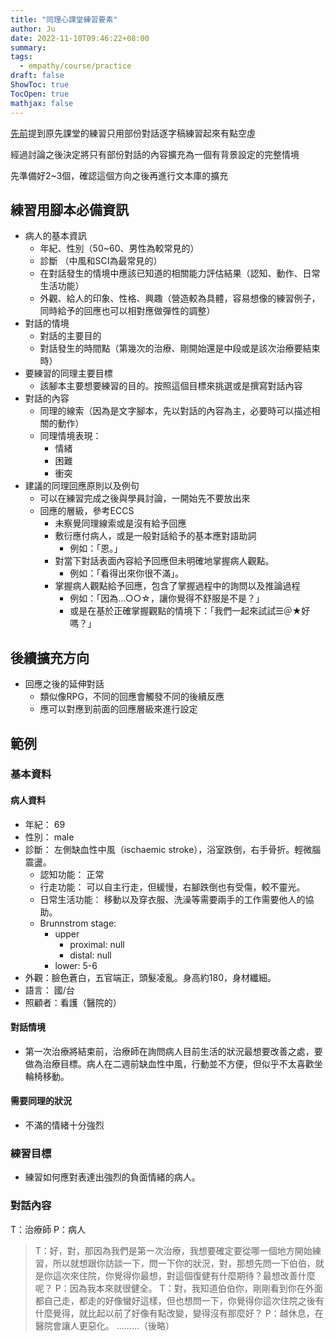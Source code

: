 ```yaml
---
title: "同理心課堂練習要素"
author: Ju
date: 2022-11-10T09:46:22+08:00
summary:
tags:
  - empathy/course/practice
draft: false
ShowToc: true
TocOpen: true
mathjax: false
---
```


[先前](https://juyujeng.github.io/researchlife/blog/research/class-practice/)提到原先課堂的練習只用部份對話逐字稿練習起來有點空虛

經過討論之後決定將只有部份對話的內容擴充為一個有背景設定的完整情境

先準備好2~3個，確認這個方向之後再進行文本庫的擴充


## 練習用腳本必備資訊

- 病人的基本資訊
  - 年紀、性別（50~60、男性為較常見的）
  - 診斷 （中風和SCI為最常見的）
  - 在對話發生的情境中應該已知道的相關能力評估結果（認知、動作、日常生活功能）
  - 外觀、給人的印象、性格、興趣（營造較為具體，容易想像的練習例子，同時給予的回應也可以相對應做彈性的調整）
- 對話的情境
  - 對話的主要目的
  - 對話發生的時間點（第幾次的治療、剛開始還是中段或是該次治療要結束時）
- 要練習的同理主要目標
  - 該腳本主要想要練習的目的。按照這個目標來挑選或是撰寫對話內容
- 對話的內容
  - 同理的線索（因為是文字腳本，先以對話的內容為主，必要時可以描述相關的動作）
  - 同理情境表現：
    - 情緒
    - 困難
    - 衝突
- 建議的同理回應原則以及例句
  - 可以在練習完成之後與學員討論，一開始先不要放出來
  - 回應的層級，參考ECCS
     - 未察覺同理線索或是沒有給予回應
     - 敷衍應付病人，或是一般對話給予的基本應對語助詞
       - 例如：「恩。」
     - 對當下對話表面內容給予回應但未明確地掌握病人觀點。
       - 例如：「看得出來你很不滿」。
     - 掌握病人觀點給予回應，包含了掌握過程中的詢問以及推論過程
       - 例如：「因為…○○☆，讓你覺得不舒服是不是？」
       - 或是在基於正確掌握觀點的情境下：「我們一起來試試☰＠★好嗎？」


## 後續擴充方向

- 回應之後的延伸對話
  - 類似像RPG，不同的回應會觸發不同的後續反應
  - 應可以對應到前面的回應層級來進行設定


## 範例

### 基本資料

#### 病人資料

- 年紀： 69
- 性別： male
- 診斷： 左側缺血性中風（ischaemic stroke），浴室跌倒，右手骨折。輕微腦震盪。
    - 認知功能： 正常
    - 行走功能： 可以自主行走，但緩慢，右腳跌倒也有受傷，較不靈光。
    - 日常生活功能： 移動以及穿衣服、洗澡等需要兩手的工作需要他人的協助。
    - Brunnstrom stage: 
        - upper
            - proximal: null
            - distal: null
        - lower: 5-6
- 外觀：臉色蒼白，五官端正，頭髮凌亂。身高約180，身材纖細。
- 語言： 國/台
- 照顧者：看護（醫院的）

#### 對話情境

- 第一次治療將結束前，治療師在詢問病人目前生活的狀況最想要改善之處，要做為治療目標。病人在二週前缺血性中風，行動並不方便，但似乎不太喜歡坐輪椅移動。

#### 需要同理的狀況

- 不滿的情緒十分強烈

### 練習目標

- 練習如何應對表達出強烈的負面情緒的病人。

### 對話內容

T：治療師 P：病人 

> T：好，對，那因為我們是第一次治療，我想要確定要從哪一個地方開始練習，所以就想跟你訪談一下，問一下你的狀況，對，那想先問一下伯伯，就是你這次來住院，你覺得你最想，對這個復健有什麼期待？最想改善什麼呢？
> P：因為我本來就很健全。
> T：對，我知道伯伯你，剛剛看到你在外面都自己走，都走的好像蠻好這樣，但也想問一下，你覺得你這次住院之後有什麼覺得，就比起以前了好像有點改變，變得沒有那麼好？ 
> P：越休息，在醫院會讓人更惡化。
> ………（後略）